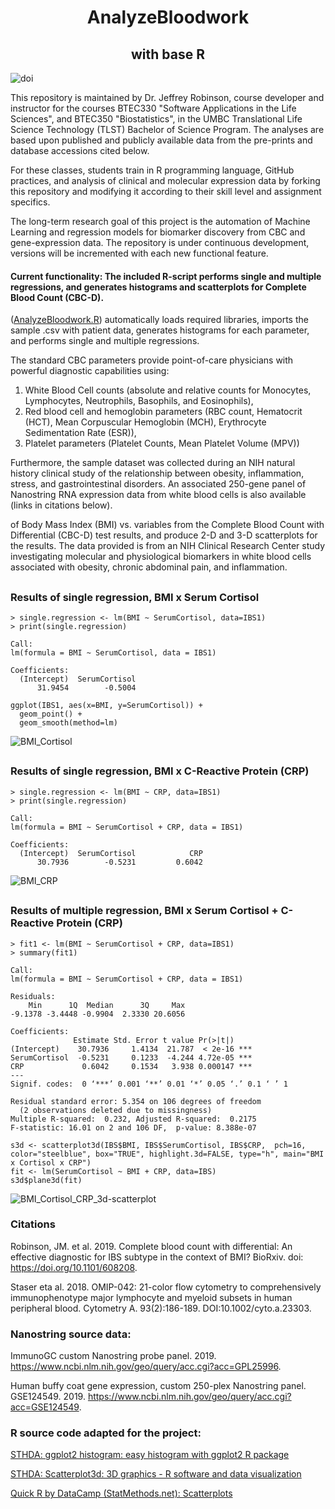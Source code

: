 <h1 align="center">
AnalyzeBloodwork</h1>
<h2 align="center">
with base R</h2>

![doi](../master/Images/zenodo.3373938.svg?sanitize=true)

This repository is maintained by Dr. Jeffrey Robinson, course developer and instructor for the courses BTEC330 "Software Applications in the Life Sciences", and BTEC350 "Biostatistics", in the UMBC Translational Life Science Technology (TLST) Bachelor of Science Program.  The analyses are based upon published and publicly available data from the pre-prints and database accessions cited below. 

For these classes, students train in R programming language, GitHub practices, and analysis of clinical and molecular expression data by forking this repository and modifying it according to their skill level and assignment specifics.

The long-term research goal of this project is the automation of Machine Learning and regression models for biomarker discovery from CBC and gene-expression data. The repository is under continuous development, versions will be incremented with each new functional feature. 

#### Current functionality: The included R-script performs single and multiple regressions, and generates histograms and scatterplots for Complete Blood Count (CBC-D).

([AnalyzeBloodwork.R](../master/AnalyzeBloodwork.R)) automatically loads required libraries, imports the sample .csv with patient data, generates histograms for each parameter, and performs single and multiple regressions.

The standard CBC parameters provide point-of-care physicians with powerful diagnostic capabilities using: 

1) White Blood Cell counts (absolute and relative counts for Monocytes, Lymphocytes, Neutrophils, Basophils, and Eosinophils), 
2) Red blood cell and hemoglobin parameters (RBC count, Hematocrit (HCT), Mean Corpuscular Hemoglobin (MCH), Erythrocyte Sedimentation Rate (ESR)), 
3) Platelet parameters (Platelet Counts, Mean Platelet Volume (MPV))

Furthermore, the sample dataset was collected during an NIH natural history clinical study of the relationship between obesity, inflammation, stress, and gastrointestinal disorders.  An associated 250-gene panel of Nanostring RNA expression data from white blood cells is also available (links in citations below).

of Body Mass Index (BMI) vs. variables from the Complete Blood Count with Differential (CBC-D) test results, and produce 2-D and 3-D scatterplots for the results.  The data provided is from an NIH Clinical Research Center study investigating molecular and physiological biomarkers in white blood cells associated with obesity, chronic abdominal pain, and inflammation.  








##
### Results of single regression, BMI x Serum Cortisol
```
> single.regression <- lm(BMI ~ SerumCortisol, data=IBS1)
> print(single.regression)

Call:
lm(formula = BMI ~ SerumCortisol, data = IBS1)

Coefficients:
  (Intercept)  SerumCortisol  
      31.9454        -0.5004  
```
```
ggplot(IBS1, aes(x=BMI, y=SerumCortisol)) +
  geom_point() +    
  geom_smooth(method=lm) 
```
![BMI_Cortisol](../master/Images/CORTxBMI.png?sanitize=true)
##
### Results of single regression, BMI x C-Reactive Protein (CRP)
```
> single.regression <- lm(BMI ~ CRP, data=IBS1)
> print(single.regression)

Call:
lm(formula = BMI ~ SerumCortisol + CRP, data = IBS1)

Coefficients:
  (Intercept)  SerumCortisol            CRP  
      30.7936        -0.5231         0.6042  

```

![BMI_CRP](../master/Images/BMIxCRP.png?sanitize=true)
##
##
### Results of multiple regression, BMI x Serum Cortisol + C-Reactive Protein (CRP)
```
> fit1 <- lm(BMI ~ SerumCortisol + CRP, data=IBS1)
> summary(fit1)

Call:
lm(formula = BMI ~ SerumCortisol + CRP, data = IBS1)

Residuals:
    Min      1Q  Median      3Q     Max 
-9.1378 -3.4448 -0.9904  2.3330 20.6056 

Coefficients:
              Estimate Std. Error t value Pr(>|t|)    
(Intercept)    30.7936     1.4134  21.787  < 2e-16 ***
SerumCortisol  -0.5231     0.1233  -4.244 4.72e-05 ***
CRP             0.6042     0.1534   3.938 0.000147 ***
---
Signif. codes:  0 ‘***’ 0.001 ‘**’ 0.01 ‘*’ 0.05 ‘.’ 0.1 ‘ ’ 1

Residual standard error: 5.354 on 106 degrees of freedom
  (2 observations deleted due to missingness)
Multiple R-squared:  0.232,	Adjusted R-squared:  0.2175 
F-statistic: 16.01 on 2 and 106 DF,  p-value: 8.388e-07
```
```
s3d <- scatterplot3d(IBS$BMI, IBS$SerumCortisol, IBS$CRP,  pch=16, color="steelblue", box="TRUE", highlight.3d=FALSE, type="h", main="BMI x Cortisol x CRP")
fit <- lm(SerumCortisol ~ BMI + CRP, data=IBS)
s3d$plane3d(fit)
```
![BMI_Cortisol_CRP_3d-scatterplot](../master/Images/MultipleRegression_3way.png?sanitize=true)

### Citations
Robinson, JM. et al. 2019. Complete blood count with differential: An effective diagnostic for IBS subtype in the context of BMI? BioRxiv. doi: https://doi.org/10.1101/608208.

Staser eta al. 2018. OMIP-042: 21-color flow cytometry to comprehensively immunophenotype major lymphocyte and myeloid subsets in human peripheral blood. Cytometry A. 93(2):186-189. DOI:10.1002/cyto.a.23303. 

### Nanostring source data: 
ImmunoGC custom Nanostring probe panel. 2019.  https://www.ncbi.nlm.nih.gov/geo/query/acc.cgi?acc=GPL25996. 

Human buffy coat gene expression, custom 250-plex Nanostring panel. GSE124549. 2019. https://www.ncbi.nlm.nih.gov/geo/query/acc.cgi?acc=GSE124549.  


### R source code adapted for the project:
[STHDA: ggplot2 histogram: easy histogram with ggplot2 R package](http://www.sthda.com/english/articles/40-regression-analysis/167-simple-linear-regression-in-r/)

[STHDA: Scatterplot3d: 3D graphics - R software and data visualization](http://www.sthda.com/english/wiki/scatterplot3d-3d-graphics-r-software-and-data-visualization)

[Quick R by DataCamp (StatMethods.net): Scatterplots](https://www.statmethods.net/graphs/scatterplot.html)
